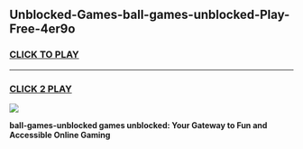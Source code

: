 
## Unblocked-Games-ball-games-unblocked-Play-Free-4er9o
<h3>
<a href="https://premium76.site?title=ball-games-unblocked&ref=17A">CLICK TO PLAY</a></h3>
<hr>

<h3>
<a href="https://premium76.site?title=ball-games-unblocked&ref=17A">CLICK 2 PLAY</a>
  
</h3>

<a href="https://premium76.site?title=ball-games-unblocked&ref=17A"><img src="https://clearcache.store/games.png"></a>


**ball-games-unblocked games unblocked: Your Gateway to Fun and Accessible Online Gaming**
